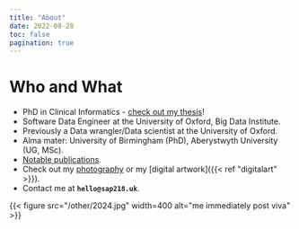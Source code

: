 ```yaml
---
title: "About"
date: 2022-08-28
toc: false
pagination: true
---
```


# Who and What

+ PhD in Clinical Informatics - [check out my thesis](https://etheses.bham.ac.uk//id/eprint/13244/ "link to thesis")!
+ Software Data Engineer at the University of Oxford, Big Data Institute.
+ Previously a Data wrangler/Data scientist at the University of Oxford. 
+ Alma mater: University of Birmingham (PhD), Aberystwyth University (UG, MSc).
+ [Notable publications](https://scholar.google.com/citations?user=UjpxpTYAAAAJ&hl=en "google scholar link").
+ Check out my [photography](https://www.flickr.com/photos/sap218/albums/ "my photographs with my fancy camera") or my [digital artwork]({{< ref "digitalart" >}}).
+ Contact me at **`hello@sap218.uk`**.

{{< figure src="/other/2024.jpg" width=400 alt="me immediately post viva" >}}